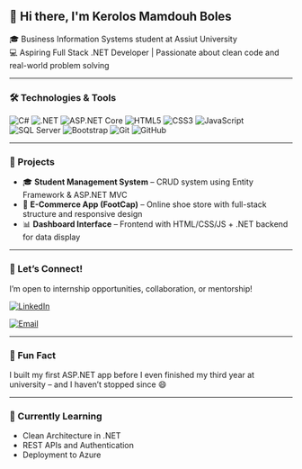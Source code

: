 ## 👋 Hi there, I'm **Kerolos Mamdouh Boles**  
🎓 Business Information Systems student at Assiut University  
💻 Aspiring Full Stack .NET Developer | Passionate about clean code and real-world problem solving

---

### 🛠️ Technologies & Tools  
![C#](https://img.shields.io/badge/-C%23-239120?style=flat&logo=c-sharp&logoColor=white) ![.NET](https://img.shields.io/badge/-.NET-512BD4?style=flat&logo=dotnet&logoColor=white) ![ASP.NET Core](https://img.shields.io/badge/ASP.NET_Core-512BD4?style=flat&logo=dotnet&logoColor=white) ![HTML5](https://img.shields.io/badge/HTML5-E34F26?style=flat&logo=html5&logoColor=white) ![CSS3](https://img.shields.io/badge/CSS3-1572B6?style=flat&logo=css3&logoColor=white) ![JavaScript](https://img.shields.io/badge/JavaScript-F7DF1E?style=flat&logo=javascript&logoColor=black) ![SQL Server](https://img.shields.io/badge/SQL_Server-CC2927?style=flat&logo=microsoft-sql-server&logoColor=white) ![Bootstrap](https://img.shields.io/badge/Bootstrap-563D7C?style=flat&logo=bootstrap&logoColor=white) ![Git](https://img.shields.io/badge/Git-F05032?style=flat&logo=git&logoColor=white) ![GitHub](https://img.shields.io/badge/GitHub-181717?style=flat&logo=github&logoColor=white)


---

### 📂 Projects
- 🎓 **Student Management System** – CRUD system using Entity Framework & ASP.NET MVC  
- 🛒 **E-Commerce App (FootCap)** – Online shoe store with full-stack structure and responsive design  
- 📊 **Dashboard Interface** – Frontend with HTML/CSS/JS + .NET backend for data display

---

### 🤝 Let’s Connect!
I’m open to internship opportunities, collaboration, or mentorship!  

[![LinkedIn](https://img.shields.io/badge/LinkedIn-0077B5?style=flat&logo=linkedin&logoColor=white)](https://www.linkedin.com/in/kerolos-mmdouh/) 

[![Email](https://img.shields.io/badge/Email-D14836?style=flat&logo=gmail&logoColor=white)](mailto:Kerolosmmdouh3@gmail.com)

---

### 🎯 Fun Fact  
I built my first ASP.NET app before I even finished my third year at university – and I haven’t stopped since 😄

---

### 🧠 Currently Learning
- Clean Architecture in .NET  
- REST APIs and Authentication  
- Deployment to Azure
